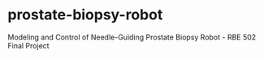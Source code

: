 # prostate-biopsy-robot
Modeling and Control of Needle-Guiding Prostate Biopsy Robot - RBE 502 Final Project 
